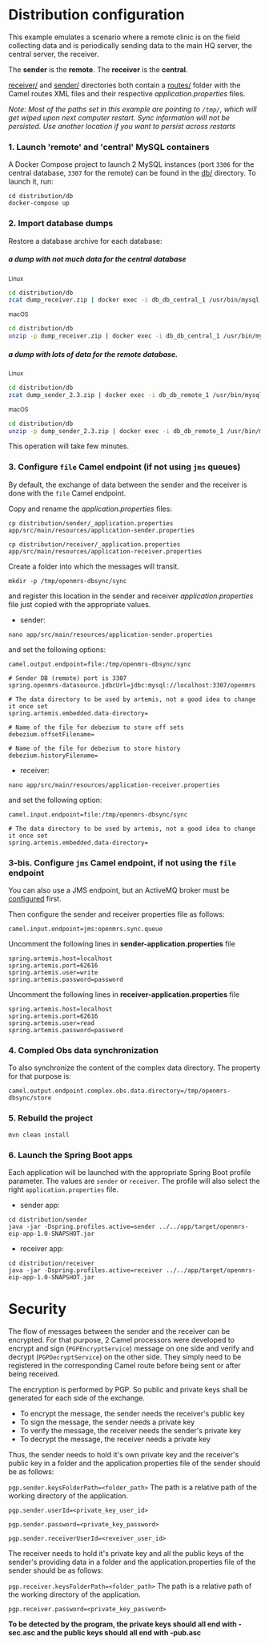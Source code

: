 # Distribution configuration

This example emulates a scenario where a remote clinic is on the field collecting data and is periodically sending data to the main HQ server, the central server, the receiver.

The **sender** is the **remote**. The **receiver** is the **central**.

[receiver/](./receiver) and [sender/](./sender) directories both contain a [routes/](./routes) folder with the Camel routes XML files and their respective _application.properties_ files.

_Note: Most of the paths set in this example are pointing to `/tmp/`, which will get wiped upon next computer restart. Sync information will not be persisted. Use another location if you want to persist across restarts_

### 1. Launch 'remote' and 'central' MySQL containers
A Docker Compose project to launch 2 MySQL instances (port `3306` for the central database, `3307` for the remote) can be found in the [db/](./db/) directory. To launch it, run:
```
cd distribution/db
docker-compose up
```

### 2. Import database dumps
Restore a database archive for each database:

##### a dump with not much data for the central database
<sub>Linux</sub>
```bash
cd distribution/db
zcat dump_receiver.zip | docker exec -i db_db_central_1 /usr/bin/mysql -u root --password=root openmrs
```
<sub>macOS</sub>
```bash
cd distribution/db
unzip -p dump_receiver.zip | docker exec -i db_db_central_1 /usr/bin/mysql -u root --password=root openmrs
```

##### a dump with lots of data for the remote database.
<sub>Linux</sub>
```bash
cd distribution/db
zcat dump_sender_2.3.zip | docker exec -i db_db_remote_1 /usr/bin/mysql -u root --password=root openmrs
```
<sub>macOS</sub>
```bash
cd distribution/db
unzip -p dump_sender_2.3.zip | docker exec -i db_db_remote_1 /usr/bin/mysql -u root --password=root openmrs
```

This operation will take few minutes.

### 3. Configure `file` Camel endpoint (if not using `jms` queues)

By default, the exchange of data between the sender and the receiver is done with the `file` Camel endpoint.

Copy and rename the _application.properties_ files:
```
cp distribution/sender/_application.properties app/src/main/resources/application-sender.properties
```
```
cp distribution/receiver/_application.properties app/src/main/resources/application-receiver.properties
```

Create a folder into which the messages will transit.
```
mkdir -p /tmp/openmrs-dbsync/sync
```
and register this location in the sender and receiver _application.properties_ file just copied with the appropriate values.

- sender:
```
nano app/src/main/resources/application-sender.properties
```
and set the following options:
```
camel.output.endpoint=file:/tmp/openmrs-dbsync/sync
```
```
# Sender DB (remote) port is 3307
spring.openmrs-datasource.jdbcUrl=jdbc:mysql://localhost:3307/openmrs
```
```
# The data directory to be used by artemis, not a good idea to change it once set
spring.artemis.embedded.data-directory=
```
```
# Name of the file for debezium to store off sets
debezium.offsetFilename=
```
```
# Name of the file for debezium to store history
debezium.historyFilename=
```

- receiver:
```
nano app/src/main/resources/application-receiver.properties
```
and set the following option:
```
camel.input.endpoint=file:/tmp/openmrs-dbsync/sync
```
```
# The data directory to be used by artemis, not a good idea to change it once set
spring.artemis.embedded.data-directory=
```

### 3-bis. Configure `jms` Camel endpoint, if not using the `file` endpoint

You can also use a JMS endpoint, but an ActiveMQ broker must be [configured](../activemq_setup/README.md) first.

Then configure the sender and receiver properties file as follows:
```
camel.input.endpoint=jms:openmrs.sync.queue
```

Uncomment the following lines in **sender-application.properties** file
```
spring.artemis.host=localhost
spring.artemis.port=62616
spring.artemis.user=write
spring.artemis.password=password
```

Uncomment the following lines in **receiver-application.properties** file
```
spring.artemis.host=localhost
spring.artemis.port=62616
spring.artemis.user=read
spring.artemis.password=password
```

### 4. Compled Obs data synchronization
To also synchronize the content of the complex data directory.
The property for that purpose is:
```
camel.output.endpoint.complex.obs.data.directory=/tmp/openmrs-dbsync/store
```

### 5. Rebuild the project

```
mvn clean install
```

### 6. Launch the Spring Boot apps
Each application will be launched with the appropriate Spring Boot profile parameter. The values are `sender` or `receiver`. The profile will also select the right `application.properties` file.
- sender app:
 ```
cd distribution/sender
java -jar -Dspring.profiles.active=sender ../../app/target/openmrs-eip-app-1.0-SNAPSHOT.jar
```
- receiver app:
```
cd distribution/receiver
java -jar -Dspring.profiles.active=receiver ../../app/target/openmrs-eip-app-1.0-SNAPSHOT.jar
```

# Security
The flow of messages between the sender and the receiver can be encrypted. For that purpose, 2 Camel processors were developed to encrypt and sign (`PGPEncryptService`) message on one side and verify and decrypt (`PGPDecryptService`) on the other side. They simply need to be registered in the corresponding Camel route before being sent or after being received.

The encryption is performed by PGP. So public and private keys shall be generated for each side of the exchange.
* To encrypt the message, the sender needs the receiver's public key
* To sign the message, the sender needs a private key
* To verify the message, the receiver needs the sender's private key
* To decrypt the message, the receiver needs a private key

Thus, the sender needs to hold it's own private key and the receiver's public key in a folder and the application.properties file of the sender should be as follows:

`pgp.sender.keysFolderPath=<folder_path>` The path is a relative path of the working directory of the application.

`pgp.sender.userId=<private_key_user_id>`

`pgp.sender.password=<private_key_password>`

`pgp.sender.receiverUserId=<reveiver_user_id>`

The receiver needs to hold it's private key and all the public keys of the sender's providing data in a folder and the application.properties file of the sender should be as follows:

`pgp.receiver.keysFolderPath=<folder_path>` The path is a relative path of the working directory of the application.

`pgp.receiver.password=<private_key_password>`

**To be detected by the program, the private keys should all end with -sec.asc and the public keys should all end with -pub.asc**
